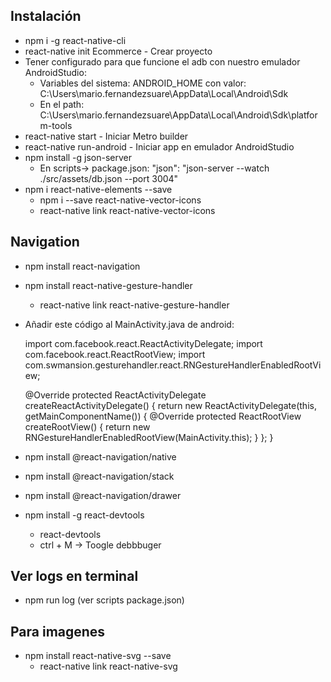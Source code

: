Instalación
------------
-	npm i -g react-native-cli
-	react-native init Ecommerce - Crear proyecto
-   Tener configurado para que funcione el adb con nuestro emulador AndroidStudio:
    -	Variables del sistema: ANDROID_HOME con valor: C:\Users\mario.fernandezsuare\AppData\Local\Android\Sdk
    -	En el path: C:\Users\mario.fernandezsuare\AppData\Local\Android\Sdk\platform-tools
-    react-native start - Iniciar Metro builder
-    react-native run-android - Iniciar app en emulador AndroidStudio
-   npm install -g json-server
    -   En scripts-> package.json: "json": "json-server --watch ./src/assets/db.json  --port 3004"
-   npm i react-native-elements --save
    -   npm i --save react-native-vector-icons
    -   react-native link react-native-vector-icons

Navigation
-----------------
-	npm install react-navigation
-	npm install react-native-gesture-handler
    -	react-native link react-native-gesture-handler
-	Añadir este código al MainActivity.java de android:

    import com.facebook.react.ReactActivityDelegate;
    import com.facebook.react.ReactRootView;
    import com.swmansion.gesturehandler.react.RNGestureHandlerEnabledRootView;

    @Override
    protected ReactActivityDelegate createReactActivityDelegate() {
        return new ReactActivityDelegate(this, getMainComponentName()) {
            @Override
            protected ReactRootView createRootView() {
                return new RNGestureHandlerEnabledRootView(MainActivity.this);
            }
        };
    }
-   npm install @react-navigation/native
-   npm install @react-navigation/stack
-   npm install @react-navigation/drawer
-   npm install -g react-devtools
    -   react-devtools
    -   ctrl + M -> Toogle debbbuger

Ver logs en terminal
------------------------
- npm run log (ver scripts package.json)

Para imagenes
------------------------
-   npm install react-native-svg --save
    -	react-native link react-native-svg
